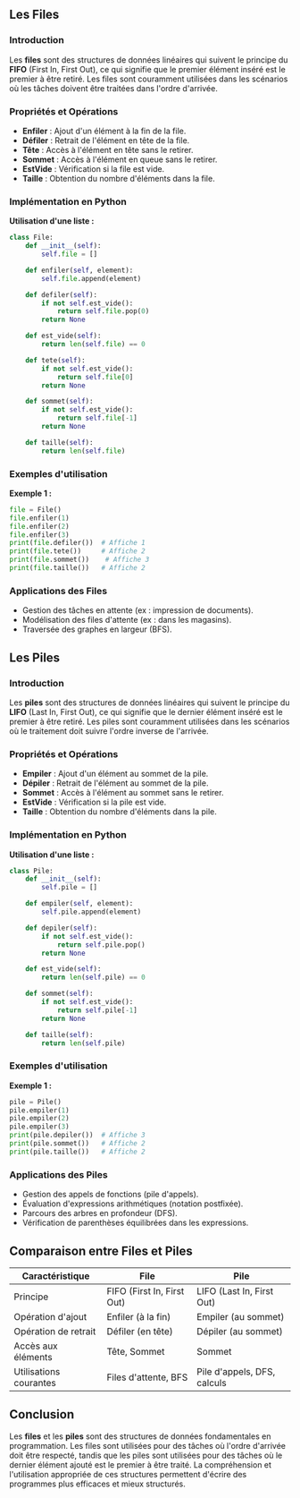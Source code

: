 ## Les Files

### Introduction

Les **files** sont des structures de données linéaires qui suivent le principe du **FIFO** (First In, First Out), ce qui signifie que le premier élément inséré est le premier à être retiré. Les files sont couramment utilisées dans les scénarios où les tâches doivent être traitées dans l'ordre d'arrivée.

### Propriétés et Opérations

- **Enfiler** : Ajout d'un élément à la fin de la file.
- **Défiler** : Retrait de l'élément en tête de la file.
- **Tête** : Accès à l'élément en tête sans le retirer.
- **Sommet** : Accès à l'élément en queue sans le retirer.
- **EstVide** : Vérification si la file est vide.
- **Taille** : Obtention du nombre d'éléments dans la file.

### Implémentation en Python

**Utilisation d'une liste :**

```python
class File:
    def __init__(self):
        self.file = []

    def enfiler(self, element):
        self.file.append(element)

    def defiler(self):
        if not self.est_vide():
            return self.file.pop(0)
        return None

    def est_vide(self):
        return len(self.file) == 0

    def tete(self):
        if not self.est_vide():
            return self.file[0]
        return None

    def sommet(self):
        if not self.est_vide():
            return self.file[-1]
        return None

    def taille(self):
        return len(self.file)
```

### Exemples d'utilisation

**Exemple 1 :**

```python
file = File()
file.enfiler(1)
file.enfiler(2)
file.enfiler(3)
print(file.defiler())  # Affiche 1
print(file.tete())     # Affiche 2
print(file.sommet())    # Affiche 3
print(file.taille())   # Affiche 2
```

### Applications des Files

- Gestion des tâches en attente (ex : impression de documents).
- Modélisation des files d'attente (ex : dans les magasins).
- Traversée des graphes en largeur (BFS).

## Les Piles

### Introduction

Les **piles** sont des structures de données linéaires qui suivent le principe du **LIFO** (Last In, First Out), ce qui signifie que le dernier élément inséré est le premier à être retiré. Les piles sont couramment utilisées dans les scénarios où le traitement doit suivre l'ordre inverse de l'arrivée.

### Propriétés et Opérations

- **Empiler** : Ajout d'un élément au sommet de la pile.
- **Dépiler** : Retrait de l'élément au sommet de la pile.
- **Sommet** : Accès à l'élément au sommet sans le retirer.
- **EstVide** : Vérification si la pile est vide.
- **Taille** : Obtention du nombre d'éléments dans la pile.

### Implémentation en Python

**Utilisation d'une liste :**

```python
class Pile:
    def __init__(self):
        self.pile = []

    def empiler(self, element):
        self.pile.append(element)

    def depiler(self):
        if not self.est_vide():
            return self.pile.pop()
        return None

    def est_vide(self):
        return len(self.pile) == 0

    def sommet(self):
        if not self.est_vide():
            return self.pile[-1]
        return None

    def taille(self):
        return len(self.pile)
```

### Exemples d'utilisation

**Exemple 1 :**

```python
pile = Pile()
pile.empiler(1)
pile.empiler(2)
pile.empiler(3)
print(pile.depiler())  # Affiche 3
print(pile.sommet())   # Affiche 2
print(pile.taille())   # Affiche 2
```

### Applications des Piles

- Gestion des appels de fonctions (pile d'appels).
- Évaluation d'expressions arithmétiques (notation postfixée).
- Parcours des arbres en profondeur (DFS).
- Vérification de parenthèses équilibrées dans les expressions.

## Comparaison entre Files et Piles

| Caractéristique        | File                       | Pile                        |
| ---------------------- | -------------------------- | --------------------------- |
| Principe               | FIFO (First In, First Out) | LIFO (Last In, First Out)   |
| Opération d'ajout      | Enfiler (à la fin)         | Empiler (au sommet)         |
| Opération de retrait   | Défiler (en tête)          | Dépiler (au sommet)         |
| Accès aux éléments     | Tête, Sommet               | Sommet                      |
| Utilisations courantes | Files d'attente, BFS       | Pile d'appels, DFS, calculs |

## Conclusion

Les **files** et les **piles** sont des structures de données fondamentales en programmation. Les files sont utilisées pour des tâches où l'ordre d'arrivée doit être respecté, tandis que les piles sont utilisées pour des tâches où le dernier élément ajouté est le premier à être traité. La compréhension et l'utilisation appropriée de ces structures permettent d'écrire des programmes plus efficaces et mieux structurés.
